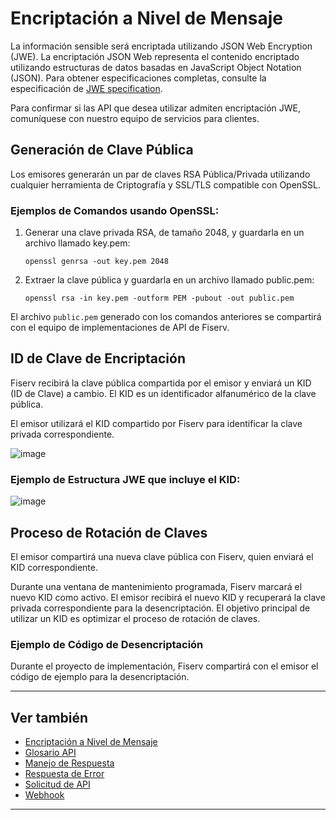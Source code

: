 # Encriptación a Nivel de Mensaje

La información sensible será encriptada utilizando JSON Web Encryption (JWE). La encriptación JSON Web representa el contenido encriptado utilizando estructuras de datos basadas en JavaScript Object Notation (JSON). Para obtener especificaciones completas, consulte la especificación de [JWE specification](https://datatracker.ietf.org/doc/html/draft-ietf-jose-json-web-encryption-40).

Para confirmar si las API que desea utilizar admiten encriptación JWE, comuníquese con nuestro equipo de servicios para clientes.

## Generación de Clave Pública

Los emisores generarán un par de claves RSA Pública/Privada utilizando cualquier herramienta de Criptografía y SSL/TLS compatible con OpenSSL.

### Ejemplos de Comandos usando OpenSSL:

1. Generar una clave privada RSA, de tamaño 2048, y guardarla en un archivo llamado key.pem:
   ```
   openssl genrsa -out key.pem 2048
   ```

2. Extraer la clave pública y guardarla en un archivo llamado public.pem:
   ```
   openssl rsa -in key.pem -outform PEM -pubout -out public.pem
   ```

El archivo `public.pem` generado con los comandos anteriores se compartirá con el equipo de implementaciones de API de Fiserv.

## ID de Clave de Encriptación

Fiserv recibirá la clave pública compartida por el emisor y enviará un KID (ID de Clave) a cambio. El KID es un identificador alfanumérico de la clave pública.

El emisor utilizará el KID compartido por Fiserv para identificar la clave privada correspondiente.

![image](https://github.com/user-attachments/assets/69ba85c2-c203-4040-b4c9-14cbeb8d0c5a)

### Ejemplo de Estructura JWE que incluye el KID:

![image](https://github.com/user-attachments/assets/6d371ec9-e3fc-4c54-8e99-2f15c51f7c60)

## Proceso de Rotación de Claves

El emisor compartirá una nueva clave pública con Fiserv, quien enviará el KID correspondiente.

Durante una ventana de mantenimiento programada, Fiserv marcará el nuevo KID como activo. El emisor recibirá el nuevo KID y recuperará la clave privada correspondiente para la desencriptación. El objetivo principal de utilizar un KID es optimizar el proceso de rotación de claves.

### Ejemplo de Código de Desencriptación

Durante el proyecto de implementación, Fiserv compartirá con el emisor el código de ejemplo para la desencriptación.

---

## Ver también

- [Encriptación a Nivel de Mensaje](?path=docs/spanish/referencia-api/encriptacion.md)
- [Glosario API](?path=docs/spanish/referencia-api/glosario-api.md)
- [Manejo de Respuesta](?path=docs/spanish/referencia-api/manejo-respuesta.md)
- [Respuesta de Error](?path=docs/spanish/referencia-api/respuesta-error.md)
- [Solicitud de API](?path=docs/spanish/referencia-api/solicitud-api.md)
- [Webhook](?path=docs/spanish/referencia-api/4-notificaciones.md)

---


